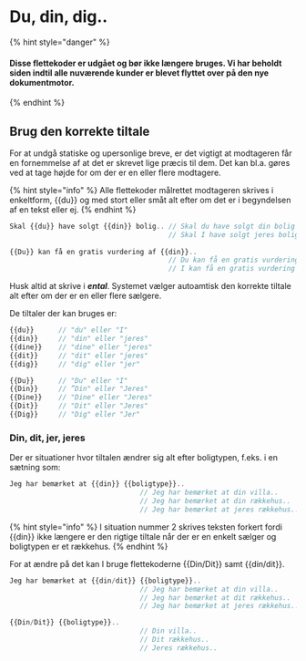 # Du, din, dig..

{% hint style="danger" %}
#### Disse flettekoder er udgået og bør ikke længere bruges. Vi har beholdt siden indtil alle nuværende kunder er blevet flyttet over på den nye dokumentmotor.
{% endhint %}

## Brug den korrekte tiltale

For at undgå statiske og upersonlige breve, er det vigtigt at modtageren får en fornemmelse af at det er skrevet lige præcis til dem. Det kan bl.a. gøres ved at tage højde for om der er en eller flere modtagere.

{% hint style="info" %}
Alle flettekoder målrettet modtageren skrives i enkeltform, \{{du\}} og med stort eller småt alt efter om det er i begyndelsen af en tekst eller ej.
{% endhint %}

```javascript
Skal {{du}} have solgt {{din}} bolig.. // Skal du have solgt din bolig
                                       // Skal I have solgt jeres bolig
                                       
{{Du}} kan få en gratis vurdering af {{din}}..
                                       // Du kan få en gratis vurdering af din..
                                       // I kan få en gratis vurdering af jeres..
```

Husk altid at skrive i _**ental**_. Systemet vælger autoamtisk den korrekte tiltale alt efter om der er en eller flere sælgere.

De tiltaler der kan bruges er:

```javascript
{{du}} 		// "du" eller "I"
{{din}} 	// "din" eller "jeres"
{{dine}} 	// "dine" eller "jeres"
{{dit}} 	// "dit" eller "jeres"
{{dig}} 	// "dig" eller "jer"

{{Du}} 		// "Du" eller "I"
{{Din}} 	// ”Din" eller "Jeres"
{{Dine}} 	// "Dine" eller "Jeres"
{{Dit}} 	// "Dit" eller "Jeres"
{{Dig}} 	// "Dig" eller "Jer"

```

### Din, dit, jer, jeres

Der er situationer hvor tiltalen ændrer sig alt efter boligtypen, f.eks. i en sætning som:

```javascript
Jeg har bemærket at {{din}} {{boligtype}}.. 
                                // Jeg har bemærket at din villa..
                                // Jeg har bemærket at din rækkehus..
                                // Jeg har bemærket at jeres rækkehus..
```

{% hint style="info" %}
I situation nummer 2 skrives teksten forkert fordi \{{din\}} ikke længere er den rigtige tiltale når der er en enkelt sælger og boligtypen er et rækkehus.&#x20;
{% endhint %}

For at ændre på det kan I bruge flettekoderne \{{Din/Dit\}} samt \{{din/dit\}}.

```javascript
Jeg har bemærket at {{din/dit}} {{boligtype}}.. 
                                // Jeg har bemærket at din villa..
                                // Jeg har bemærket at dit rækkehus..
                                // Jeg har bemærket at jeres rækkehus..

{{Din/Dit}} {{boligtype}}..
                                // Din villa..
                                // Dit rækkehus..
                                // Jeres rækkehus..
```

